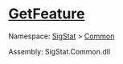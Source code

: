 # [GetFeature](./Signature-100663437.md)

Namespace: [SigStat]() > [Common](./../README.md)

Assembly: SigStat.Common.dll

